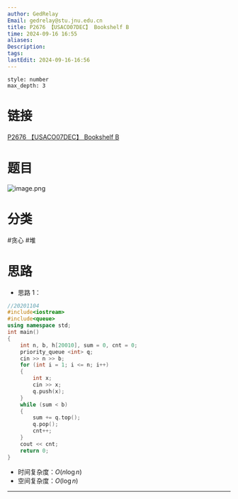 ```yaml
---
author: GedRelay
Email: gedrelay@stu.jnu.edu.cn
title: P2676 【USACO07DEC】 Bookshelf B
time: 2024-09-16 16:55
aliases: 
Description: 
tags: 
lastEdit: 2024-09-16-16:56
---
```


```toc
style: number
max_depth: 3
```

# 链接
[P2676 【USACO07DEC】 Bookshelf B](https://www.luogu.com.cn/problem/P2676) 

# 题目
![image.png](https://ged-pic-bed.oss-cn-guangzhou.aliyuncs.com/img/202409161655352.png)


# 分类
#贪心 #堆 

# 思路
- 思路 1：


```cpp
//20201104
#include<iostream>
#include<queue>
using namespace std;
int main()
{
	int n, b, h[20010], sum = 0, cnt = 0;
	priority_queue <int> q;
	cin >> n >> b;
	for (int i = 1; i <= n; i++)
	{
		int x;
		cin >> x;
		q.push(x);
	}
	while (sum < b)
	{
		sum += q.top();
		q.pop();
		cnt++;
	}
	cout << cnt;
	return 0;
}
```


- 时间复杂度：${O\left( n\log n \right)  }$ 
- 空间复杂度：${O\left( \log n \right)  }$ 


---

